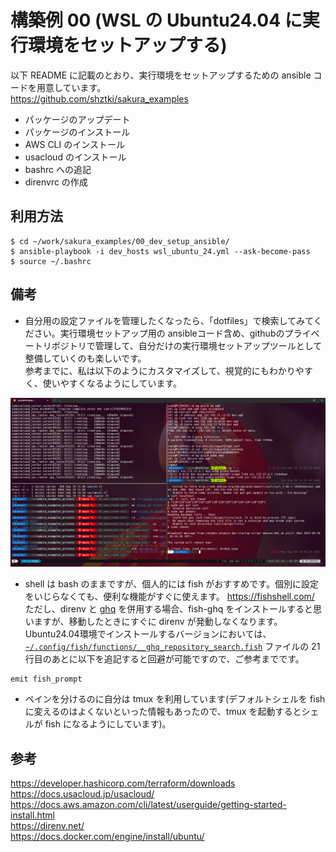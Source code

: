 # 構築例 00 (WSL の Ubuntu24.04 に実行環境をセットアップする)
以下 README に記載のとおり、実行環境をセットアップするための ansible コードを用意しています。  
https://github.com/shztki/sakura_examples  

* パッケージのアップデート
* パッケージのインストール
* AWS CLI のインストール
* usacloud のインストール
* bashrc への追記
* direnvrc の作成


## 利用方法
```
$ cd ~/work/sakura_examples/00_dev_setup_ansible/
$ ansible-playbook -i dev_hosts wsl_ubuntu_24.yml --ask-become-pass
$ source ~/.bashrc
```


## 備考
* 自分用の設定ファイルを管理したくなったら、「dotfiles」で検索してみてください。実行環境セットアップ用の ansibleコード含め、githubのプライベートリポジトリで管理して、自分だけの実行環境セットアップツールとして整備していくのも楽しいです。  
参考までに、私は以下のようにカスタマイズして、視覚的にもわかりやすく、使いやすくなるようにしています。  

<p>
  <img src="img/my_terminal_01.png" width="600">
</p>

* shell は bash のままですが、個人的には fish がおすすめです。個別に設定をいじらなくても、便利な機能がすぐに使えます。
https://fishshell.com/  
ただし、direnv と [ghq](https://github.com/x-motemen/ghq) を併用する場合、fish-ghq をインストールすると思いますが、移動したときにすぐに direnv が発動しなくなります。  
Ubuntu24.04環境でインストールするバージョンにおいては、[`~/.config/fish/functions/__ghq_repository_search.fish`](https://github.com/decors/fish-ghq/blob/master/functions/__ghq_repository_search.fish) ファイルの 21行目のあとに以下を追記すると回避が可能ですので、ご参考までです。  
```
emit fish_prompt
```

* ペインを分けるのに自分は tmux を利用しています(デフォルトシェルを fish に変えるのはよくないといった情報もあったので、tmux を起動するとシェルが fish になるようにしています)。  

## 参考
https://developer.hashicorp.com/terraform/downloads  
https://docs.usacloud.jp/usacloud/  
https://docs.aws.amazon.com/cli/latest/userguide/getting-started-install.html  
https://direnv.net/  
https://docs.docker.com/engine/install/ubuntu/  

